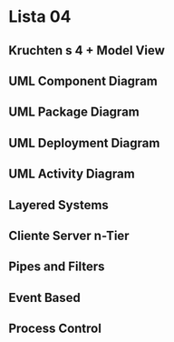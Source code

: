 # Lista 04

## Kruchten s 4 + Model View

## UML Component Diagram

## UML Package Diagram

## UML Deployment Diagram

## UML Activity Diagram

## Layered Systems

## Cliente Server n-Tier

## Pipes and Filters

## Event Based

## Process Control
